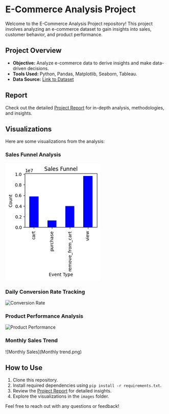 # E-Commerce Analysis Project

Welcome to the E-Commerce Analysis Project repository! This project involves analyzing an e-commerce dataset to gain insights into sales, customer behavior, and product performance.

## Project Overview

- **Objective:** Analyze e-commerce data to derive insights and make data-driven decisions.
- **Tools Used:** Python, Pandas, Matplotlib, Seaborn, Tableau.
- **Data Source:** [Link to Dataset](https://www.kaggle.com/datasets/mkechinov/ecommerce-events-history-in-cosmetics-shop)

## Report

Check out the detailed [Project Report](Report(Readme).pdf) for in-depth analysis, methodologies, and insights.

## Visualizations

Here are some visualizations from the analysis:

### Sales Funnel Analysis
![Sales Funnel](images/sales_funnel.png)

### Daily Conversion Rate Tracking
![Conversion Rate](images/conversion_rate.png)

### Product Performance Analysis
![Product Performance](images/product_performance.png)

### Monthly Sales Trend
![Monthly Sales](Monthly trend.png)

## How to Use

1. Clone this repository.
2. Install required dependencies using `pip install -r requirements.txt`.
3. Review the [Project Report](link_to_your_report.pdf) for detailed insights.
4. Explore the visualizations in the `images` folder.

Feel free to reach out with any questions or feedback!


